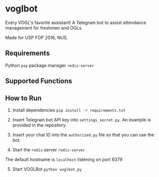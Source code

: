 # voglbot

Every VOGL's favorite assistant! A Telegram bot to assist attendance management for freshmen and OGLs.

Made for USP FOP 2016, NUS.

## Requirements
Python
`pip` package manager
`redis-server`

## Supported Functions

## How to Run

1. Install dependencies
```pip install -r requirements.txt```

2. Insert Telegram bot API key into `settings_secret.py`. An example is provided in the repository.

3. Insert your chat ID into the `authorized.py` file so that you can use the bot.

4. Start the `redis` server
```redis-server```

The default hostname is `localhost` listening on port 6379

5. Start VOGLBot
```python voglbot.py```
